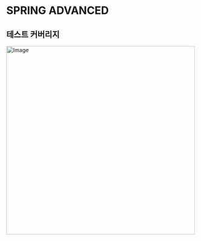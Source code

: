 # SPRING ADVANCED

## 테스트 커버리지

<img width="498" alt="Image" src="https://github.com/user-attachments/assets/bea5200d-6623-45ce-a43f-2e153c595a5e" />